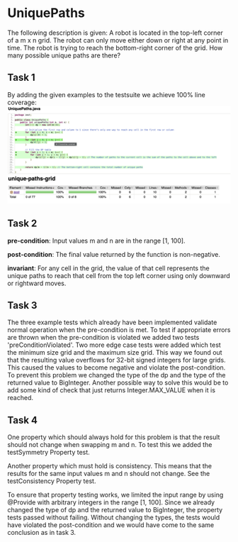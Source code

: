 # UniquePaths
The following description is given: A robot is located in the top-left corner of a m x n grid. The robot can only move either down or right at any point in time. The robot is trying to reach the bottom-right corner of the grid. How many possible unique paths are there?

## Task 1
By adding the given examples to the testsuite we achieve 100% line coverage:
![img.png](Assets/LineCoverage.png)
![img.png](Assets/LineCoverage2.png)

## Task 2
**pre-condition**: Input values m and n are in the range [1, 100].

**post-condition**: The final value returned by the function is non-negative.

**invariant**: For any cell in the grid, the value of that cell represents the unique paths to reach that cell from the top left corner using only downward or rightward moves.

## Task 3
The three example tests which already have been implemented validate normal operation when the pre-condition is met. To test if appropriate errors are thrown when the pre-condition is violated we added two tests 'preConditionViolated'. Two more edge case tests were added which test the minimum size grid and the maximum size grid. This way we found out that the resulting value overflows for 32-bit signed integers for large grids. This caused the values to become negative and violate the post-condition. To prevent this problem we changed the type of the dp and the type of the returned value to BigInteger. Another possible way to solve this would be to add some kind of check that just returns Integer.MAX_VALUE when it is reached.

## Task 4
One property which should always hold for this problem is that the result should not change when swapping m and n. To test this we added the testSymmetry Property test.

Another property which must hold is consistency. This means that the results for the same input values m and n should not change. See the testConsistency Property test.

To ensure that property testing works, we limited the input range by using @Provide with arbitrary integers in the range [1, 100]. Since we already changed the type of dp and the returned value to BigInteger, the property tests passed without failing. Without changing the types, the tests would have violated the post-condition and we would have come to the same conclusion as in task 3.

